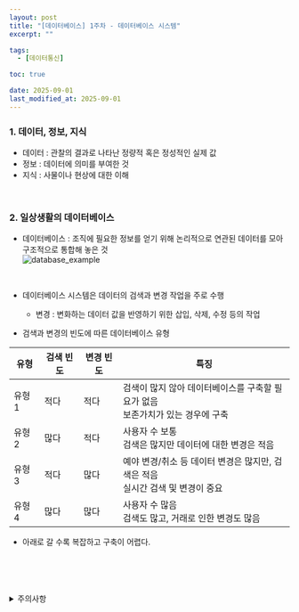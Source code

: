 ```yaml
---
layout: post
title: "[데이터베이스] 1주차 - 데이터베이스 시스템"
excerpt: ""

tags:
  - [데이터통신]

toc: true

date: 2025-09-01
last_modified_at: 2025-09-01
---
```

### 1. 데이터, 정보, 지식
- 데이터 : 관찰의 결과로 나타난 정량적 혹은 정성적인 실제 값
- 정보 : 데이터에 의미를 부여한 것
- 지식 : 사물이나 현상에 대한 이해  

<br>

### 2. 일상생활의 데이터베이스
- 데이터베이스 : 조직에 필요한 정보를 얻기 위해 논리적으로 연관된 데이터를 모아 구조적으로 통합해 놓은 것  
![database_example][def]  

<br>

- 데이터베이스 시스템은 데이터의 검색과 변경 작업을 주로 수행
  - 변경 : 변화하는 데이터 값을 반영하기 위한 삽입, 삭제, 수정 등의 작업  

- 검색과 변경의 빈도에 따른 데이터베이스 유형  

|유형|검색 빈도|변경 빈도|특징|
|---|---|---|---|
|유형 1|적다|적다|검색이 많지 않아 데이터베이스를 구축할 필요가 없음<br>보존가치가 있는 경우에 구축|
|유형 2|많다|적다|사용자 수 보통<br>검색은 많지만 데이터에 대한 변경은 적음|
|유형 3|적다|많다|예야 변경/취소 등 데이터 변경은 많지만, 검색은 적음<br>실시간 검색 및 변경이 중요|
|유형 4|많다|많다|사용자 수 많음<br>검색도 많고, 거래로 인한 변경도 많음|

  - 아래로 갈 수록 복잡하고 구축이 어렵다.  
  
<br>
<br>
<br>
<br>
<details>
<summary>주의사항</summary>
<div markdown="1">

이 포스팅은 강원대학교 최황규 교수님의 데이터베이스 수업을 들으며 내용을 정리 한 것입니다.  
수업 내용에 대한 저작권은 교수님께 있으니,  
다른 곳으로의 무분별한 내용 복사를 자제해 주세요.

</div>
</details>

[def]: https://i.imgur.com/jbOtG0I.png